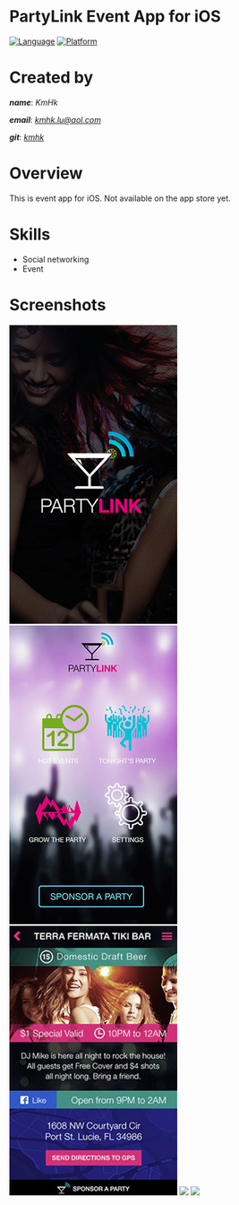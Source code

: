 # PartyLink Event App for iOS

[![Language](https://img.shields.io/badge/language-Objective--C-yellow.svg?style=flat)]()
[![Platform](https://img.shields.io/badge/platform-iOS-lightgrey.svg?style=flat)]()


# Created by

**_name_**:		_KmHk_

**_email_**:	[_kmhk.lu@aol.com_](mailto:kmhk.lu@aol.com)

**_git_**:		[_kmhk_](https://github.com/kmhk)


# Overview

This is event app for iOS. Not available on the app store yet.


# Skills

  - Social networking
  - Event


# Screenshots

![](screenshot/01.jpg)
![](screenshot/02.jpg)
![](screenshot/03.jpg)
![](screenshot/04.jpg)
![](screenshot/05.jpg)
